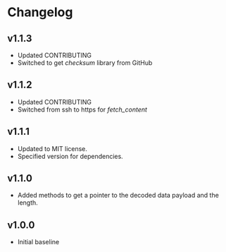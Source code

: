 # Changelog

## v1.1.3
- Updated CONTRIBUTING
- Switched to get *checksum* library from GitHub

## v1.1.2
- Updated CONTRIBUTING
- Switched from ssh to https for *fetch_content*

## v1.1.1
- Updated to MIT license.
- Specified version for dependencies.

## v1.1.0
- Added methods to get a pointer to the decoded data payload and the length.

## v1.0.0
- Initial baseline
